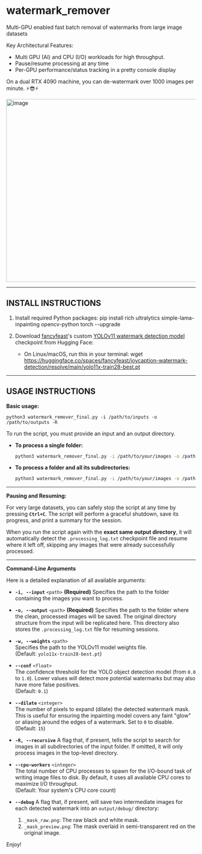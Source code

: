 # watermark_remover
Multi-GPU enabled fast batch removal of watermarks from large image datasets

Key Architectural Features:
- Multi GPU (AI) and CPU (I/O) workloads for high throughput.
- Pause/resume processing at any time
- Per-GPU performance/status tracking in a pretty console display

On a dual RTX 4090 machine, you can de-watermark over 1000 images per minute. ⚡😎⚡

<img width="1083" height="485" alt="image" src="https://github.com/user-attachments/assets/093ce1ac-e364-4dbb-bf33-0d47dc4cad5f" />

--------------------------------------------------------------------
INSTALL INSTRUCTIONS
--------------------------------------------------------------------
1. Install required Python packages:
   pip install rich ultralytics simple-lama-inpainting opencv-python torch --upgrade

2. Download [fancyfeast](https://huggingface.co/fancyfeast)'s custom [YOLOv11 watermark detection model](https://huggingface.co/spaces/fancyfeast/joycaption-watermark-detection) checkpoint from Hugging Face:
   - On Linux/macOS, run this in your terminal:
     wget https://huggingface.co/spaces/fancyfeast/joycaption-watermark-detection/resolve/main/yolo11x-train28-best.pt

--------------------------------------------------------------------
USAGE INSTRUCTIONS
--------------------------------------------------------------------

**Basic usage:**

    python3 watermark_remover_final.py -i /path/to/inputs -o /path/to/outputs -R


To run the script, you must provide an input and an output directory.

* **To process a single folder:**
    ```bash
    python3 watermark_remover_final.py -i /path/to/your/images -o /path/to/save/clean_images
    ```
* **To process a folder and all its subdirectories:**
    ```bash
    python3 watermark_remover_final.py -i /path/to/your/images -o /path/to/save/clean_images -R
    ```

---

**Pausing and Resuming:**

For very large datasets, you can safely stop the script at any time by pressing **`Ctrl+C`**. The script will perform a graceful shutdown, save its progress, and print a summary for the session.

When you run the script again with the **exact same output directory**, it will automatically detect the `.processing_log.txt` checkpoint file and resume where it left off, skipping any images that were already successfully processed.

---

**Command-Line Arguments**

Here is a detailed explanation of all available arguments:

* **`-i, --input`** `<path>` **(Required)** Specifies the path to the folder containing the images you want to process.

* **`-o, --output`** `<path>` **(Required)** Specifies the path to the folder where the clean, processed images will be saved. The original directory structure from the input will be replicated here. This directory also stores the `.processing_log.txt` file for resuming sessions.

* **`-w, --weights`** `<path>`  
    Specifies the path to the YOLOv11 model weights file.  
    (Default: `yolo11x-train28-best.pt`)

* **`--conf`** `<float>`  
    The confidence threshold for the YOLO object detection model (from `0.0` to `1.0`). Lower values will detect more potential watermarks but may also have more false positives.  
    (Default: `0.1`)

* **`--dilate`** `<integer>`  
    The number of pixels to expand (dilate) the detected watermark mask. This is useful for ensuring the inpainting model covers any faint "glow" or aliasing around the edges of a watermark. Set to `0` to disable.  
    (Default: `15`)

* **`-R, --recursive`** A flag that, if present, tells the script to search for images in all subdirectories of the input folder. If omitted, it will only process images in the top-level directory.

* **`--cpu-workers`** `<integer>`  
    The total number of CPU processes to spawn for the I/O-bound task of writing image files to disk. By default, it uses all available CPU cores to maximize I/O throughput.  
    (Default: Your system's CPU core count)

* **`--debug`** A flag that, if present, will save two intermediate images for each detected watermark into an `output/debug/` directory:
    1.  `_mask_raw.png`: The raw black and white mask.
    2.  `_mask_preview.png`: The mask overlaid in semi-transparent red on the original image.


Enjoy!

